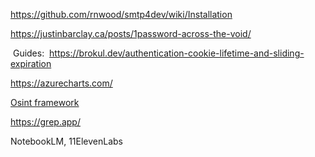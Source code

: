 https://github.com/rnwood/smtp4dev/wiki/Installation

https://justinbarclay.ca/posts/1password-across-the-void/



​
Guides:
​
https://brokul.dev/authentication-cookie-lifetime-and-sliding-expiration

https://azurecharts.com/

[Osint framework](https://osintframework.com/)

https://grep.app/

NotebookLM, 11ElevenLabs
